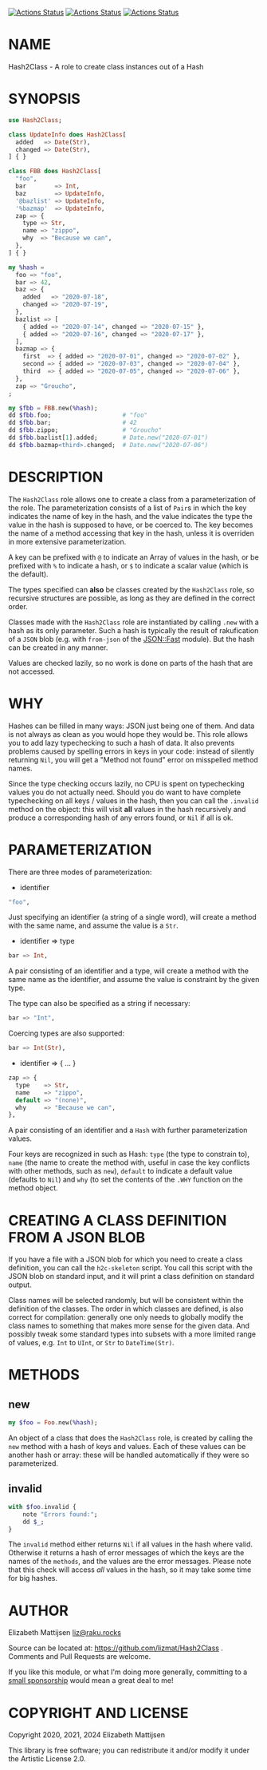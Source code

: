 [![Actions Status](https://github.com/lizmat/Hash2Class/actions/workflows/linux.yml/badge.svg)](https://github.com/lizmat/Hash2Class/actions) [![Actions Status](https://github.com/lizmat/Hash2Class/actions/workflows/macos.yml/badge.svg)](https://github.com/lizmat/Hash2Class/actions) [![Actions Status](https://github.com/lizmat/Hash2Class/actions/workflows/windows.yml/badge.svg)](https://github.com/lizmat/Hash2Class/actions)

NAME
====

Hash2Class - A role to create class instances out of a Hash

SYNOPSIS
========

```raku
use Hash2Class;

class UpdateInfo does Hash2Class[
  added   => Date(Str),
  changed => Date(Str),
] { }

class FBB does Hash2Class[
  "foo",
  bar        => Int,
  baz        => UpdateInfo,
  '@bazlist' => UpdateInfo,
  '%bazmap'  => UpdateInfo,
  zap => {
    type => Str,
    name => "zippo",
    why  => "Because we can",
  },
] { }

my %hash =
  foo => "foo",
  bar => 42,
  baz => {
    added   => "2020-07-18",
    changed => "2020-07-19",
  },
  bazlist => [
    { added => "2020-07-14", changed => "2020-07-15" },
    { added => "2020-07-16", changed => "2020-07-17" },
  ],
  bazmap => {
    first  => { added => "2020-07-01", changed => "2020-07-02" },
    second => { added => "2020-07-03", changed => "2020-07-04" },
    third  => { added => "2020-07-05", changed => "2020-07-06" },
  },
  zap => "Groucho",
;

my $fbb = FBB.new(%hash);
dd $fbb.foo;                    # "foo"
dd $fbb.bar;                    # 42
dd $fbb.zippo;                  # "Groucho"
dd $fbb.bazlist[1].added;       # Date.new("2020-07-01")
dd $fbb.bazmap<third>.changed;  # Date.new("2020-07-06")
```

DESCRIPTION
===========

The `Hash2Class` role allows one to create a class from a parameterization of the role. The parameterization consists of a list of `Pair`s in which the key indicates the name of key in the hash, and the value indicates the type the value in the hash is supposed to have, or be coerced to. The key becomes the name of a method accessing that key in the hash, unless it is overriden in more extensive parameterization.

A key can be prefixed with `@` to indicate an Array of values in the hash, or be prefixed with `%` to indicate a hash, or `$` to indicate a scalar value (which is the default).

The types specified can **also** be classes created by the `Hash2Class` role, so recursive structures are possible, as long as they are defined in the correct order.

Classes made with the `Hash2Class` role are instantiated by calling `.new` with a hash as its only parameter. Such a hash is typically the result of rakufication of a `JSON` blob (e.g. with `from-json` of the [JSON::Fast](JSON::Fast) module). But the hash can be created in any manner.

Values are checked lazily, so no work is done on parts of the hash that are not accessed.

WHY
===

Hashes can be filled in many ways: JSON just being one of them. And data is not always as clean as you would hope they would be. This role allows you to add lazy typechecking to such a hash of data. It also prevents problems caused by spelling errors in keys in your code: instead of silently returning `Nil`, you will get a "Method not found" error on misspelled method names.

Since the type checking occurs lazily, no CPU is spent on typechecking values you do not actually need. Should you do want to have complete typechecking on all keys / values in the hash, then you can call the `.invalid` method on the object: this will visit **all** values in the hash recursively and produce a corresponding hash of any errors found, or `Nil` if all is ok.

PARAMETERIZATION
================

There are three modes of parameterization:

  * identifier

```raku
"foo",
```

Just specifying an identifier (a string of a single word), will create a method with the same name, and assume the value is a `Str`.

  * identifier => type

```raku
bar => Int,
```

A pair consisting of an identifier and a type, will create a method with the same name as the identifier, and assume the value is constraint by the given type.

The type can also be specified as a string if necessary:

```raku
bar => "Int",
```

Coercing types are also supported:

```raku
bar => Int(Str),
```

  * identifier => { ... }

```raku
zap => {
  type    => Str,
  name    => "zippo",
  default => "(none)",
  why     => "Because we can",
},
```

A pair consisting of an identifier and a `Hash` with further parameterization values.

Four keys are recognized in such as Hash: `type` (the type to constrain to), `name` (the name to create the method with, useful in case the key conflicts with other methods, such as `new`), `default` to indicate a default value (defaults to `Nil`) and `why` (to set the contents of the `.WHY` function on the method object.

CREATING A CLASS DEFINITION FROM A JSON BLOB
============================================

If you have a file with a JSON blob for which you need to create a class definition, you can call the `h2c-skeleton` script. You call this script with the JSON blob on standard input, and it will print a class definition on standard output.

Class names will be selected randomly, but will be consistent within the definition of the classes. The order in which classes are defined, is also correct for compilation: generally one only needs to globally modify the class names to something that makes more sense for the given data. And possibly tweak some standard types into subsets with a more limited range of values, e.g. `Int` to `UInt`, or `Str` to `DateTime(Str)`.

METHODS
=======

new
---

```raku
my $foo = Foo.new(%hash);
```

An object of a class that does the `Hash2Class` role, is created by calling the `new` method with a hash of keys and values. Each of these values can be another hash or array: these will be handled automatically if they were so parameterized.

invalid
-------

```raku
with $foo.invalid {
    note "Errors found:";
    dd $_;
}
```

The `invalid` method either returns `Nil` if all values in the hash where valid. Otherwise it returns a hash of error messages of which the keys are the names of the `methods`, and the values are the error messages. Please note that this check will access *all* values in the hash, so it may take some time for big hashes.

AUTHOR
======

Elizabeth Mattijsen <liz@raku.rocks>

Source can be located at: https://github.com/lizmat/Hash2Class . Comments and Pull Requests are welcome.

If you like this module, or what I'm doing more generally, committing to a [small sponsorship](https://github.com/sponsors/lizmat/) would mean a great deal to me!

COPYRIGHT AND LICENSE
=====================

Copyright 2020, 2021, 2024 Elizabeth Mattijsen

This library is free software; you can redistribute it and/or modify it under the Artistic License 2.0.

